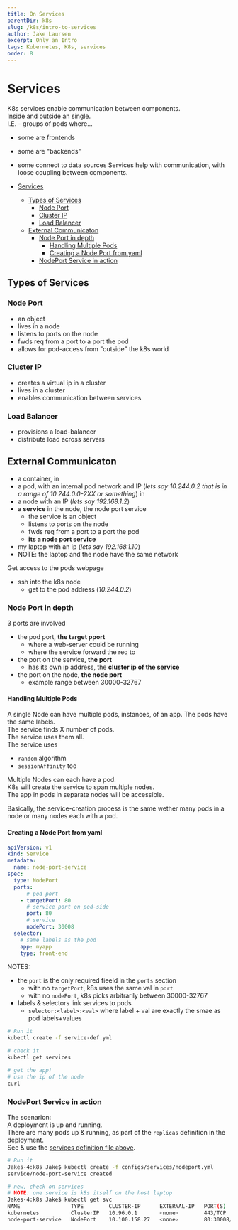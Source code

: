 ```yaml
---
title: On Services
parentDir: k8s
slug: /k8s/intro-to-services
author: Jake Laursen
excerpt: Only an Intro
tags: Kubernetes, K8s, services
order: 8
---
```


# Services
K8s services enable communication between components.  
Inside and outside an single.  
I.E. - groups of pods where...
- some are frontends
- some are "backends"
- some connect to data sources
Services help with communication, with loose coupling between components.  

- [Services](#services)
  - [Types of Services](#types-of-services)
    - [Node Port](#node-port)
    - [Cluster IP](#cluster-ip)
    - [Load Balancer](#load-balancer)
  - [External Communicaton](#external-communicaton)
    - [Node Port in depth](#node-port-in-depth)
      - [Handling Multiple  Pods](#handling-multiple--pods)
      - [Creating a Node Port from yaml](#creating-a-node-port-from-yaml)
    - [NodePort Service in action](#nodeport-service-in-action)
## Types of Services
### Node Port
- an object
- lives in a  node
- listens to ports on the node
- fwds req from a port to a port the pod
- allows for pod-access from "outside" the k8s world

### Cluster IP 
- creates a virtual ip in a cluster
- lives in a cluster
- enables communication between services

### Load Balancer
- provisions a load-balancer
- distribute load across servers

## External Communicaton
- a container, in
- a pod, with an internal pod network and IP (_lets say 10.244.0.2 that is in a range of 10.244.0.0-2XX or something_) in
- a node with an IP (_lets say 192.168.1.2_)
- **a service** in the node, the node port service
  - the service is an object
  - listens to ports on the node
  - fwds req from a port to a port the pod
  - **its a node port service**
- my laptop with an ip (_lets say 192.168.1.10_)
- NOTE: the laptop and the node have the same network

Get access to the pods webpage
- ssh into the k8s node
  - get to the pod address (_10.244.0.2_)

### Node Port in depth
3 ports are involved
- the pod port, **the target pport**
  - where a web-server could be running
  - where the service forward the req to
- the port on the service, **the port**
  - has its own ip address, the **cluster ip of the service**
- the port on the node, **the node port**
  - example range between 30000-32767

#### Handling Multiple  Pods
A single Node can have multiple pods, instances, of an app. The pods have the same labels.  
The service finds X number of pods.  
The service uses them all.  
The service uses
- `random` algorithm
- `sessionAffinity` too

Multiple Nodes can each have a pod.  
K8s will create the service to span multiple nodes.  
The app in pods in separate nodes will be accessible.  

Basically, the service-creation process is the same wether many pods in a node or many nodes each with a pod.  
#### Creating a Node Port from yaml
```yaml
apiVersion: v1
kind: Service
metadata:
  name: node-port-service
spec:
  type: NodePort
  ports:
      # pod port
    - targetPort: 80
      # service port on pod-side 
      port: 80
      # service
      nodePort: 30008
  selector:
    # same labels as the pod
    app: myapp
    type: front-end
```
NOTES:
- the `port` is the only required fieeld in the `ports` section
  - with no `targetPort`, k8s uses the same val in `port`
  - with no `nodePort`, k8s picks arbitrarily between 30000-32767
- labels & selectors link services to pods
  - `selector:<label>:<val>` where label + val are exactly the smae as pod labels+values

```bash
# Run it
kubectl create -f service-def.yml

# check it
kubectl get services

# get the app!
# use the ip of the node
curl 
```

### NodePort Service in action
The scenarion:  
A deployment is up and running.  
There are many pods up & running, as part of the `replicas` definition in the deployment.  
See & use the [services definition file above](#creating-a-node-port-from-yaml).  

```bash
# Run it  
Jakes-4:k8s Jake$ kubectl create -f configs/services/nodeport.yml 
service/node-port-service created

# new, check on services
# NOTE: one service is k8s itself on the host laptop
Jakes-4:k8s Jake$ kubectl get svc
NAME                TYPE        CLUSTER-IP      EXTERNAL-IP   PORT(S)        AGE
kubernetes          ClusterIP   10.96.0.1       <none>        443/TCP        3d17h
node-port-service   NodePort    10.100.158.27   <none>        80:30008/TCP   27s
```
